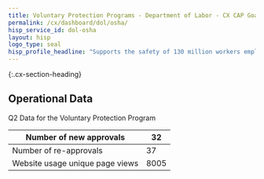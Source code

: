 ```yaml
---
title: Voluntary Protection Programs - Department of Labor - CX CAP Goal Dashboard
permalink: /cx/dashboard/dol/osha/
hisp_service_id: dol-osha
layout: hisp
logo_type: seal
hisp_profile_headline: "Supports the safety of 130 million workers employed across 8 million worksites."
---
```


{:.cx-section-heading}
## Operational Data

Q2 Data for the Voluntary Protection Program

| Number of new approvals         | 32   |
|--------------------------------------|------|
| Number of re-approvals         | 37   |
| Website usage unique page views | 8005 |
